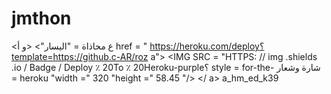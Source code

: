 # jmthon

<ع محاذاة = "اليسار"> <و أ href = " https://heroku.com/deploy؟template=https://github.c-AR/roz a"> <IMG SRC = "HTTPS: // img .shields .io / Badge / Deploy ٪ 20To ٪ 20Heroku-purple؟ style = for-the- شارة وشعار = heroku "width =" 320 "height =" 58.45 "/> </ a> a_hm_ed_k39
